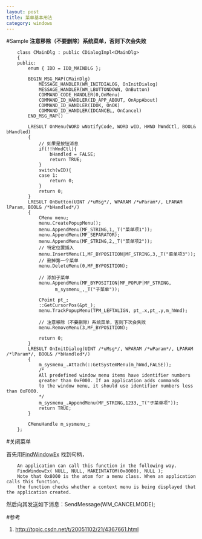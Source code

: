 ```yaml
---
layout: post
title: 菜单基本用法
category: windows
---
```


#Sample
**注意移除（不要删除）系统菜单，否则下次会失败**

        class CMainDlg : public CDialogImpl<CMainDlg>
        {
        public:
            enum { IDD = IDD_MAINDLG };

            BEGIN_MSG_MAP(CMainDlg)
                MESSAGE_HANDLER(WM_INITDIALOG, OnInitDialog)
                MESSAGE_HANDLER(WM_LBUTTONDOWN, OnButton)
                COMMAND_CODE_HANDLER(0,OnMenu)
                COMMAND_ID_HANDLER(ID_APP_ABOUT, OnAppAbout)
                COMMAND_ID_HANDLER(IDOK, OnOK)
                COMMAND_ID_HANDLER(IDCANCEL, OnCancel)
            END_MSG_MAP()

            LRESULT OnMenu(WORD wNotifyCode, WORD wID, HWND hWndCtl, BOOL& bHandled)
            {
                // 如果是按钮消息
                if(!!hWndCtl){
                    bHandled = FALSE;
                    return TRUE;
                }
                switch(wID){
                case 1:
                    return 0;
                }
                return 0;
            }
            LRESULT OnButton(UINT /*uMsg*/, WPARAM /*wParam*/, LPARAM lParam, BOOL& /*bHandled*/)
            {
                CMenu menu;
                menu.CreatePopupMenu();
                menu.AppendMenu(MF_STRING,1,_T("菜单项1"));
                menu.AppendMenu(MF_SEPARATOR);
                menu.AppendMenu(MF_STRING,2,_T("菜单项2"));
                // 特定位置插入
                menu.InsertMenu(1,MF_BYPOSITION|MF_STRING,3,_T("菜单项3"));
                // 删掉第一个菜单
                menu.DeleteMenu(0,MF_BYPOSITION);

                // 添加子菜单
                menu.AppendMenu(MF_BYPOSITION|MF_POPUP|MF_STRING,
                      m_sysmenu_,_T("子菜单"));

                CPoint pt_;
                ::GetCursorPos(&pt_);
                menu.TrackPopupMenu(TPM_LEFTALIGN, pt_.x,pt_.y,m_hWnd);

                // 注意移除（不要删除）系统菜单，否则下次会失败
                menu.RemoveMenu(3,MF_BYPOSITION);

                return 0;
            }
            LRESULT OnInitDialog(UINT /*uMsg*/, WPARAM /*wParam*/, LPARAM /*lParam*/, BOOL& /*bHandled*/)
            {
                m_sysmenu_.Attach(::GetSystemMenu(m_hWnd,FALSE));
                /*
                All predefined window menu items have identifier numbers 
                greater than 0xF000. If an application adds commands 
                to the window menu, it should use identifier numbers less than 0xF000.
                */
                m_sysmenu_.AppendMenu(MF_STRING,1233,_T("子菜单项"));
                return TRUE;
            }

            CMenuHandle m_sysmenu_;
        };

#关闭菜单

首先用[FindWindowEx](http://msdn.microsoft.com/en-us/library/windows/desktop/ms633500\(v=vs.85\).aspx) 找到句柄，

        An application can call this function in the following way.
        FindWindowEx( NULL, NULL, MAKEINTATOM(0x8000), NULL );
        Note that 0x8000 is the atom for a menu class. When an application calls this function, 
        the function checks whether a context menu is being displayed that the application created.


然后向其发送如下消息：SendMessage(WM_CANCELMODE);

#参考
1. <http://topic.csdn.net/t/20051102/21/4367661.html>




